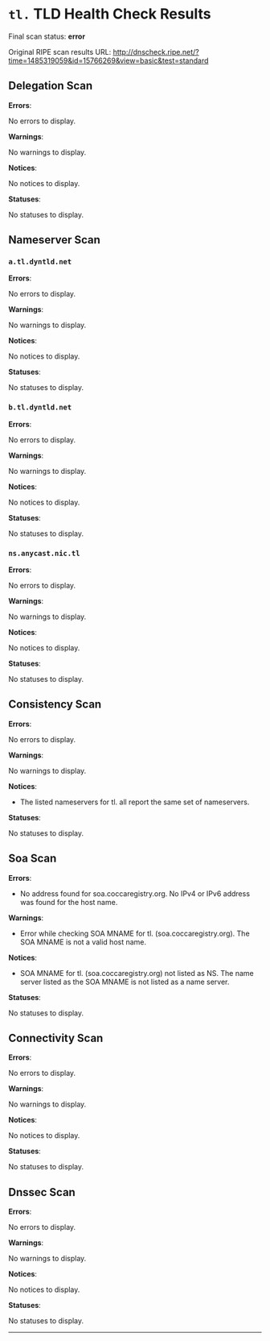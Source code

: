 # `tl.` TLD Health Check Results

Final scan status: **error** 

Original RIPE scan results URL: http://dnscheck.ripe.net/?time=1485319059&id=15766269&view=basic&test=standard

## Delegation Scan

**Errors**:

No errors to display.

**Warnings**:

No warnings to display.

**Notices**:

No notices to display.

**Statuses**:

No statuses to display.

## Nameserver Scan

### `a.tl.dyntld.net`

**Errors**:

No errors to display.

**Warnings**:

No warnings to display.

**Notices**:

No notices to display.

**Statuses**:

No statuses to display.

### `b.tl.dyntld.net`

**Errors**:

No errors to display.

**Warnings**:

No warnings to display.

**Notices**:

No notices to display.

**Statuses**:

No statuses to display.

### `ns.anycast.nic.tl`

**Errors**:

No errors to display.

**Warnings**:

No warnings to display.

**Notices**:

No notices to display.

**Statuses**:

No statuses to display.

## Consistency Scan

**Errors**:

No errors to display.

**Warnings**:

No warnings to display.

**Notices**:

* The listed nameservers for tl. all report the same set of nameservers.

**Statuses**:

No statuses to display.

## Soa Scan

**Errors**:

* No address found for soa.coccaregistry.org. No IPv4 or IPv6 address was found for the host name.

**Warnings**:

* Error while checking SOA MNAME for tl. (soa.coccaregistry.org). The SOA MNAME is not a valid host name.

**Notices**:

* SOA MNAME for tl. (soa.coccaregistry.org) not listed as NS. The name server listed as the SOA MNAME is not listed as a name server.

**Statuses**:

No statuses to display.

## Connectivity Scan

**Errors**:

No errors to display.

**Warnings**:

No warnings to display.

**Notices**:

No notices to display.

**Statuses**:

No statuses to display.

## Dnssec Scan

**Errors**:

No errors to display.

**Warnings**:

No warnings to display.

**Notices**:

No notices to display.

**Statuses**:

No statuses to display.


---
